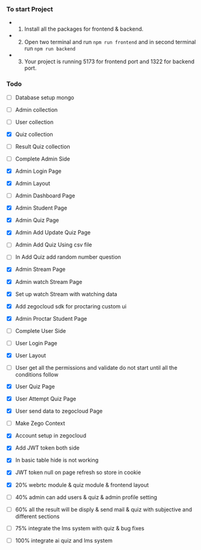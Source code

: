 ### To start Project

- 1. Install all the packages for frontend & backend.
- 2. Open two terminal and run `npm run frontend` and in second terminal run `npm run backend`
- 3. Your project is running 5173 for frontend port and 1322 for backend port.

### Todo

- [ ] Database setup mongo
- [ ] Admin collection
- [ ] User collection
- [x] Quiz collection
- [ ] Result Quiz collection

- [ ] Complete Admin Side
- [x] Admin Login Page
- [x] Admin Layout
- [ ] Admin Dashboard Page
- [x] Admin Student Page
- [x] Admin Quiz Page
- [x] Admin Add Update Quiz Page
- [ ] Admin Add Quiz Using csv file
- [ ] In Add Quiz add random number question
- [x] Admin Stream Page
- [x] Admin watch Stream Page
- [x] Set up watch Stream with watching data
- [x] Add zegocloud sdk for proctaring custom ui
- [x] Admin Proctar Student Page

- [ ] Complete User Side
- [ ] User Login Page
- [x] User Layout
- [ ] User get all the permissions and validate do not start until all the conditions follow
- [x] User Quiz Page
- [x] User Attempt Quiz Page
- [x] User send data to zegocloud Page
- [ ] Make Zego Context

- [x] Account setup in zegocloud
- [x] Add JWT token both side

- [x] In basic table hide is not working
- [x] JWT token null on page refresh so store in cookie

- [x] 20% webrtc module & quiz module & frontend layout
- [ ] 40% admin can add users & quiz & admin profile setting
- [ ] 60% all the result will be disply & send mail & quiz with subjective and different sections
- [ ] 75% integrate the lms system with quiz & bug fixes
- [ ] 100% integrate ai quiz and lms system
